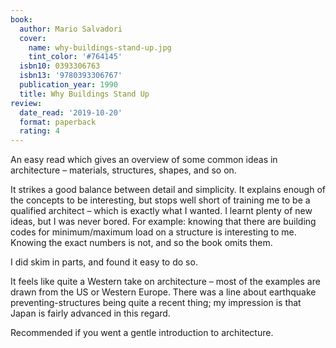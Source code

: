 ```yaml
---
book:
  author: Mario Salvadori
  cover:
    name: why-buildings-stand-up.jpg
    tint_color: '#764145'
  isbn10: 0393306763
  isbn13: '9780393306767'
  publication_year: 1990
  title: Why Buildings Stand Up
review:
  date_read: '2019-10-20'
  format: paperback
  rating: 4
---
```


An easy read which gives an overview of some common ideas in architecture – materials, structures, shapes, and so on.

It strikes a good balance between detail and simplicity. It explains enough of the concepts to be interesting, but stops well short of training me to be a qualified architect – which is exactly what I wanted. I learnt plenty of new ideas, but I was never bored. For example: knowing that there are building codes for minimum/maximum load on a structure is interesting to me. Knowing the exact numbers is not, and so the book omits them.

I did skim in parts, and found it easy to do so.

It feels like quite a Western take on architecture – most of the examples are drawn from the US or Western Europe. There was a line about earthquake preventing-structures being quite a recent thing; my impression is that Japan is fairly advanced in this regard.

Recommended if you went a gentle introduction to architecture.